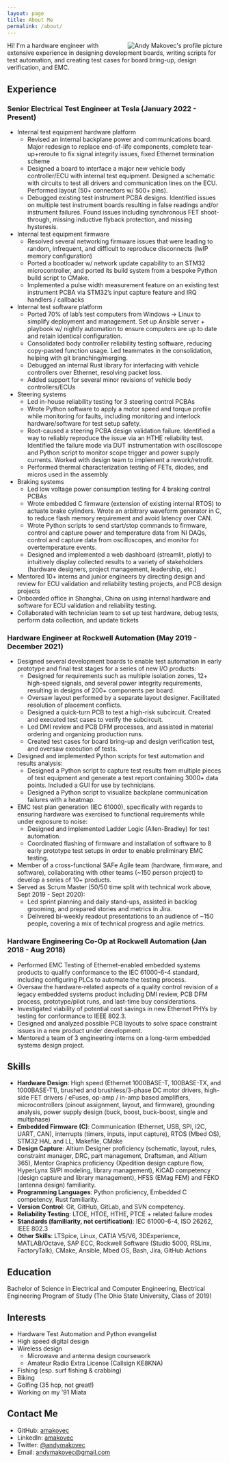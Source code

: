 ```yaml
---
layout: page
title: About Me
permalink: /about/
---
```


<link rel="stylesheet" href="/about.css">

<div class="image-cropper">
    <img align="right" class="profile-pic" alt="Andy Makovec's profile picture" src="/assets/images/author.jpg">
</div>

Hi!  I'm a hardware engineer with extensive experience in designing development boards, writing scripts for test automation, and creating test cases for board bring-up, design verification, and EMC.

## Experience

### Senior Electrical Test Engineer at Tesla (January 2022 - Present)

* Internal test equipment hardware platform
  * Revised an internal backplane power and communications board. Major redesign to replace end-of-life components, complete tear-up+reroute to fix signal integrity issues, fixed Ethernet termination scheme
  * Designed a board to interface a major new vehicle body controller/ECU with internal test equipment. Designed a schematic with circuits to test all drivers and communication lines on the ECU. Performed layout (50+ connectors w/ 500+ pins).
  * Debugged existing test instrument PCBA designs. Identified issues on multiple test instrument boards resulting in false readings and/or instrument failures. Found issues including synchronous FET shoot-through, missing inductive flyback protection, and missing hysteresis.
* Internal test equipment firmware
  * Resolved several networking firmware issues that were leading to random, infrequent, and difficult to reproduce disconnects (lwIP memory configuration)
  * Ported a bootloader w/ network update capability to an STM32 microcontroller, and ported its build system from a bespoke Python build script to CMake.
  * Implemented a pulse width measurement feature on an existing test instrument PCBA via STM32’s input capture feature and IRQ handlers / callbacks
* Internal test software platform
  * Ported 70% of lab’s test computers from Windows -> Linux to simplify deployment and management. Set up Ansible server + playbook w/ nightly automation to ensure computers are up to date and retain identical configuration.
  * Consolidated body controller reliability testing software, reducing copy-pasted function usage. Led teammates in the consolidation, helping with git branching/merging.
  * Debugged an internal Rust library for interfacing with vehicle controllers over Ethernet, resolving packet loss.
  * Added support for several minor revisions of vehicle body controllers/ECUs
* Steering systems
  * Led in-house reliability testing for 3 steering control PCBAs
  * Wrote Python software to apply a motor speed and torque profile while monitoring for faults, including monitoring and interlock hardware/software for test setup safety.
  * Root-caused a steering PCBA design validation failure. Identified a way to reliably reproduce the issue via an HTHE reliability test. Identified the failure mode via DUT instrumentation with oscilloscope and Python script to monitor scope trigger and power supply currents. Worked with design team to implement a rework/retrofit.
  * Performed thermal characterization testing of FETs, diodes, and micros used in the assembly
* Braking systems
  * Led low voltage power consumption testing for 4 braking control PCBAs
  * Wrote embedded C firmware (extension of existing internal RTOS) to actuate brake cylinders. Wrote an arbitrary waveform generator in C, to reduce flash memory requirement and avoid latency over CAN.
  * Wrote Python scripts to send start/stop commands to firmware, control and capture power and temperature data from NI DAQs, control and capture data from oscilloscopes, and monitor for overtemperature events.
  * Designed and implemented a web dashboard (streamlit, plotly) to intuitively display collected results to a variety of stakeholders (hardware designers, project management, leadership, etc.)
* Mentored 10+ interns and junior engineers by directing design and review for ECU validation and reliability testing projects, and PCB design projects
* Onboarded office in Shanghai, China on using internal hardware and software for ECU validation and reliability testing.
* Collaborated with technician team to set up test hardware, debug tests, perform data collection, and update tickets

### Hardware Engineer at Rockwell Automation (May 2019 - December 2021)

* Designed several development boards to enable test automation in early prototype and final test stages for a series of new I/O products:
  * Designed for requirements such as multiple isolation zones, 12+ high-speed signals, and several power integrity requirements, resulting in designs of 200+ components per board.
  * Oversaw layout performed by a separate layout designer.  Facilitated resolution of placement conflicts.
  * Designed a quick-turn PCB to test a high-risk subcircuit. Created and executed test cases to verify the subcircuit.
  * Led DMI review and PCB DFM processes, and assisted in material ordering and organizing production runs.
  * Created test cases for board bring-up and design verification test, and oversaw execution of tests.
* Designed and implemented Python scripts for test automation and results analysis:
  * Designed a Python script to capture test results from multiple pieces of test equipment and generate a test report containing 3000+ data points.  Included a GUI for use by technicians.
  * Designed a Python script to visualize backplane communication failures with a heatmap.
* EMC test plan generation (IEC 61000), specifically with regards to ensuring hardware was exercised to functional requirements while under exposure to noise:
  * Designed and implemented Ladder Logic (Allen-Bradley) for test automation.
  * Coordinated flashing of firmware and installation of software to 8 early prototype test setups in order to enable preliminary EMC testing.
* Member of a cross-functional SAFe Agile team (hardware, firmware, and software), collaborating with other teams (~150 person project) to develop a series of 10+ products.
* Served as Scrum Master (50/50 time split with technical work above, Sept 2019 - Sept 2020):
  * Led sprint planning and daily stand-ups, assisted in backlog grooming, and prepared stories and metrics in Jira.
  * Delivered bi-weekly readout presentations to an audience of ~150 people, covering a mix of technical progress and agile metrics.

### Hardware Engineering Co-Op at Rockwell Automation (Jan 2018 - Aug 2018)

* Performed EMC Testing of Ethernet-enabled embedded systems products to qualify conformance to the IEC 61000-6-4 standard, including configuring PLCs to automate the testing process.
* Oversaw the hardware-related aspects of a quality control revision of a legacy embedded systems product including DMI review, PCB DFM process, prototype/pilot runs, and last-time buy considerations.
* Investigated viability of potential cost savings in new Ethernet PHYs by testing for conformance to IEEE 802.3.
* Designed and analyzed possible PCB layouts to solve space constraint issues in a new product under development.
* Mentored a team of 3 engineering interns on a long-term embedded systems design project.

## Skills

* **Hardware Design**: High speed (Ethernet 1000BASE-T, 100BASE-TX, and 1000BASE-T1), brushed and brushless/3-phase DC motor drivers, high-side FET drivers / eFuses, op-amp / in-amp based amplifiers, microcontrollers (pinout assignment, layout, and firmware), grounding analysis, power supply design (buck, boost, buck-boost, single and multiphase)
* **Embedded Firmware (C)**: Communication (Ethernet, USB, SPI, I2C, UART, CAN), interrupts (timers, inputs, input capture), RTOS (Mbed OS), STM32 HAL and LL, Makefile, CMake
* **Design Capture**: Altium Designer proficiency (schematic, layout, rules, constraint manager, DRC, part management, Draftsman, and Altium 365), Mentor Graphics proficiency (Xpedition design capture flow, HyperLynx SI/PI modeling, library management), KiCAD competency (design capture and library management), HFSS (EMag FEM) and FEKO (antenna design) familiarity.
* **Programming Languages**: Python proficiency, Embedded C competency, Rust familiarity.
* **Version Control**: Git, GitHub, GitLab, and SVN competency.
* **Reliability Testing**: LTOE, HTOE, HTHE, PTCE + related failure modes
* **Standards (familiarity, not certification)**: IEC 61000-6-4, ISO 26262, IEEE 802.3
* **Other Skills**: LTSpice, Linux, CATIA V5/V6, 3DExperience, MATLAB/Octave, SAP ECC, Rockwell Software (Studio 5000, RSLinx, FactoryTalk), CMake, Ansible, Mbed OS, Bash, Jira, GitHub Actions

## Education

Bachelor of Science in Electrical and Computer Engineering, Electrical Engineering Program of Study (The Ohio State University, Class of 2019)

## Interests

* Hardware Test Automation and Python evangelist
* High speed digital design
* Wireless design
    * Microwave and antenna design coursework
    * Amateur Radio Extra License (Callsign KE8KNA)
* Fishing (esp. surf fishing & crabbing)
* Biking
* Golfing (35 hcp, not great!)
* Working on my ’91 Miata

## Contact Me

* GitHub: [amakovec](https://github.com/amakovec)
* LinkedIn: [amakovec](https://www.linkedin.com/in/amakovec/)
* Twitter: [@andymakovec](https://twitter.com/andymakovec)
* Email: [andymakovec@gmail.com](mailto:andymakovec@gmail.com)
